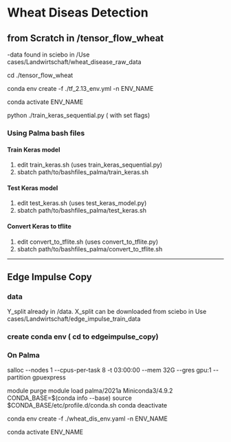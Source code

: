 # Wheat Diseas Detection

## from Scratch in /tensor_flow_wheat

-data found in sciebo in /Use cases/Landwirtschaft/wheat_disease_raw_data

cd ./tensor_flow_wheat

conda env create -f ./tf_2.13_env.yml -n ENV_NAME

conda activate ENV_NAME

python ./train_keras_sequential.py ( with set flags)

### Using Palma bash files

#### Train Keras model

1. edit train_keras.sh (uses train_keras_sequential.py)
2. sbatch path/to/bashfiles_palma/train_keras.sh

#### Test Keras model

1. edit test_keras.sh (uses test_keras_model.py)
2. sbatch path/to/bashfiles_palma/test_keras.sh

#### Convert Keras to tflite

1. edit convert_to_tflite.sh (uses convert_to_tflite.py)
2. sbatch path/to/bashfiles_palma/convert_to_tflite.sh

------------------------------------------------------------------------------------------------
## Edge Impulse Copy
### data 
Y_split already in /data. 
X_split can be downloaded from sciebo in Use cases/Landwirtschaft/edge_impulse_train_data

### create conda env ( cd to edgeimpulse_copy)

### On Palma

salloc --nodes 1 --cpus-per-task 8 -t 03:00:00 --mem 32G --gres gpu:1 --partition gpuexpress

module purge
module load palma/2021a Miniconda3/4.9.2
CONDA_BASE=$(conda info --base)
source $CONDA_BASE/etc/profile.d/conda.sh
conda deactivate

conda env create -f ./wheat_dis_env.yaml -n ENV_NAME

conda activate ENV_NAME